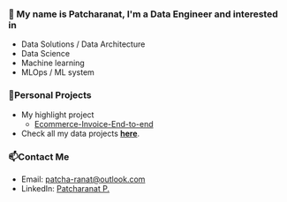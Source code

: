 ### 👋 My name is Patcharanat, I'm a Data Engineer and interested in
- Data Solutions / Data Architecture
- Data Science
- Machine learning
- MLOps / ML system

### 🚀Personal Projects
- My highlight project
    - [Ecommerce-Invoice-End-to-end](https://github.com/Patcharanat/Ecommerce-Invoice-End-to-end)
    <!-- - [MLOps-ml-system](https://github.com/Patcharanat/MLOps-ml-system) - *In progress . . .* -->
- Check all my data projects [**here**](projects.md).

### 📫Contact Me
- Email: patcha-ranat@outlook.com
- LinkedIn: [Patcharanat P.](https://www.linkedin.com/in/patcharanat/)
